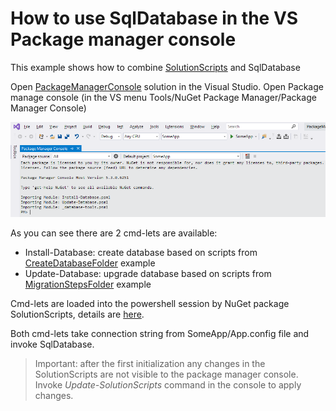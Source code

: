 How to use SqlDatabase in the VS Package manager console
=======================================================

This example shows how to combine [SolutionScripts](https://www.nuget.org/packages/SolutionScripts/) and SqlDatabase

Open [PackageManagerConsole](PackageManagerConsole.slnx) solution in the Visual Studio. Open Package manage console (in the VS menu Tools/NuGet Package Manager/Package Manager Console)

![Console](Sreen.png)

As you can see there are 2 cmd-lets are available:
- Install-Database: create database based on scripts from [CreateDatabaseFolder](../CreateDatabaseFolder) example
- Update-Database: upgrade database based on scripts from [MigrationStepsFolder](../MigrationStepsFolder/StraightForward) example

Cmd-lets are loaded into the powershell session by NuGet package SolutionScripts, details are [here](https://github.com/mhinze/solutionscripts).

Both cmd-lets take connection string from SomeApp/App.config file and invoke SqlDatabase.

> Important: after the first initialization any changes in the SolutionScripts are not visible to the package manager console. Invoke *Update-SolutionScripts* command in the  console to apply changes.